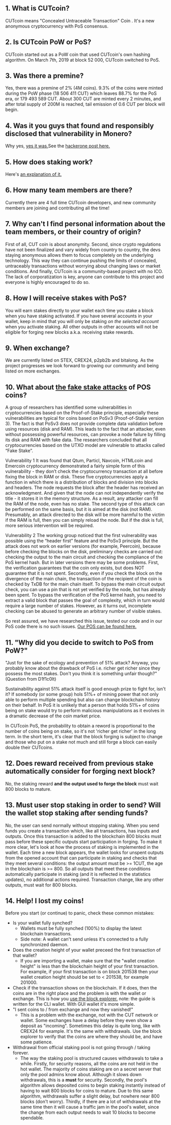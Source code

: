 ## 1. What is CUTcoin?
CUTcoin means "Concealed Untraceable Transaction" Coin . It's a new anonymous cryptocurrency with PoS consensus. 

## 2. Is CUTcoin PoW or PoS?
CUTcoin started out as a PoW coin that used CUTcoin's own hashing algorithm. On March 7th, 2019 at block 52 000, CUTcoin switched to PoS.

## 3. Was there a premine?
Yes, there was a premine of 2% (4M coins). 9.3% of the coins were minted during the PoW phase (18 506 411 CUT) which leaves 88.7%
for the PoS era, or 179 493 589 CUT. About 300 CUT are minted every 2 minutes, and after total supply of 200M is reached, tail emission of 0.6 CUT per block will begin.

## 4. Was it you guys that found and responsibly disclosed that vulnerability in Monero?
Why yes, [yes it was.](https://cutcoin.org/newmonero)See the [hackerone post here.](https://hackerone.com/reports/501585)

## 5. How does staking work?
Here's [an explanation of it.](https://www.reddit.com/user/CUTcoin/comments/aumb8b/cutcoins_proof_of_stake_implementation/)

## 6. How many team members are there?
Currently there are 4 full time CUTcoin developers, and new community members are joining and contributing all the time! 

## 7. Why can't I find personal information about the team members, or their country of origin?
First of all, CUT coin is about anonymity. Second, since crypto regulations have not been finalized and vary widely from country to country, the devs staying anonymous allows them to focus completely on the underlying technology. This way they can continue pushing the limits of concealed, untraceably transactions without worrying about changing laws or market conditions. And finally, CUTcoin is a community-based project with no ICO. The lack of corporatization is key, anyone can contribute to this project and everyone is highly encouraged to do so. 

## 8. How I will receive stakes with PoS?
You will earn stakes directly to your wallet each time you stake a block when you have staking activated. If you have several accounts in your wallet, keep in mind that you will only be staking *on the selected account* when you activate staking. All other outputs in other accounts will not be eligible for forging new blocks a.k.a. receiving stake rewards.

## 9. When exchange?
We are currently listed on STEX, CREX24, p2pb2b and bitalong. As the project progresses we look forward to growing our community and being listed on more exchanges.

## 10. What about [the fake stake attacks](https://medium.com/@dsl_uiuc/fake-stake-attacks-on-chain-based-proof-of-stake-cryptocurrencies-b8b05723f806) of POS coins?

A group of researchers has identified some vulnerabilities in cryptocurrencies based on the Proof-of-Stake principle, especially these vulnerabilities are typical for coins based on PoSv3 (Proof-of-Stake version 3). The fact is that PoSv3 does not provide complete data validation before using resources (disk and RAM). This leads to the fact that an attacker, even without possessing powerful resources, can provoke a node failure by filling its disk and RAM with fake data.
The researchers concluded that all cryptocurrencies based on the UTXO model are vulnerable to attacks called “Fake Stake”.

Vulnerability 1
It was found that Qtum, Particl, Navcoin, HTMLcoin and Emercoin cryptocurrency demonstrated a fairly simple form of this vulnerability - they don’t check the cryptocurrency transaction at all before fixing the block in RAM or disk.
These five cryptocurrencies apply a function in which there is a distribution of blocks and division into blocks and headers. The node requests the block after the header has received an acknowledgment. And given that the node can not independently verify the title - it stores it in the memory structure.
As a result, any attacker can fill the RAM of the node, even has no stake.
The second type of this attack can be performed on the same basis, but it is aimed at the disk (not RAM). Presumably, an attack directed to the disk will be more harmful to the victim if the RAM is full, then you can simply reload the node. But if the disk is full, more serious intervention will be required.

Vulnerability 2
The working group noticed that the first vulnerability was possible using the “header first” feature and the PoSv3 principle. But the attack does not work on earlier versions (for example, Peercoin), because before checking the blocks on the disk, preliminary checks are carried out: checking the output to the main circuit and checking the compliance of the PoS kernel hash.
But in later versions there may be some problems.
First, the verification guarantees that the coin only exists, but does NOT guarantee that it is not spent.
Secondly, even if you check the block on the divergence of the main chain, the transaction of the recipient of the coin is checked by TxDB for the main chain itself.
To bypass the main circuit output check, you can use a pin that is not yet verified by the node, but has already been spent. To bypass the verification of the PoS kernel hash, you need to extract a valid block that passes the goal of complexity, which in turn would require a large number of stakes. However, as it turns out, incomplete checking can be abused to generate an arbitrary number of visible stakes.

So rest assured, we have researched this issue, tested our code and in our PoS code there is no such issues. [Our POS can be found here.](https://www.reddit.com/user/CUTcoin/comments/aumb8b/cutcoins_proof_of_stake_implementation/)

## 11. "Why did you decide to switch to PoS from PoW?" 
"Just for the sake of ecology and prevention of 51% attack? Anyway, you probably know about the drawback of PoS i.e. richer get richer since they possess the most stakes. Don't you think it is something unfair though?" (Question from D1f1c0lt)

Sustainability against 51% attack itself is good enough prize to fight for, isn't it? If somebody (or some group) hols 51%+ of mining power that not only able to perform multiple spending but also can change blockchain history on their behalf. In PoS it is unlikely that a person that holds 51%+ of coins being on stake would try to perform malicious manipulations as it evolves in a dramatic decrease of the coin market price.

In CUTcoin  PoS, the probability to obtain a reword is proportional to the number of coins being on stake, so it's not 'richer get richer' in the long term. In the short term, it's clear that the block forging is subject to change and those who put on a stake not much and still forge a block can easily double their CUTcoins.
 
## 12. Does reward received from previous stake automatically consider for forging next block?
No, the staking reward **and the output used to forge the block** must wait 800 blocks to mature.

## 13. Must user stop staking in order to send? Will the wallet stop staking after sending funds?
No, the user can send normally without stopping staking. When you send funds you create a transaction which, like all transactions, has inputs and outputs. Once this transaction is added to the blockchain 800 blocks must pass before these specific outputs start participation in forging. To make it more clear, let's look at how the process of staking is implemented in the wallet. Each time a new block appears, the wallet looks for unspent outputs from the opened account that can participate in staking and checks that they meet several conditions: the output amount must be >= 1CUT, the age in the blockchain is >= 800. So all outputs that meet these conditions automatically participate in staking (and it is reflected in the statistics updates), no additional actions required. Transaction change, like any other outputs, must wait for 800 blocks.

## 14. Help! I lost my coins!

Before you start (or continue) to panic, check these common mistakes:
- Is your wallet fully synched?
  - Wallets must be fully synched (100%) to display the latest blockchain transactions.
  - Side note: A wallet can't send unless it's connected to a fully synchronized daemon.
- Does the creation height of your wallet preceed the first transaction of that wallet?
  - If you are importing a wallet, make sure that the "wallet creation height" is less than the blockchain height of your first transaction. For example, if your first transaction is on block 201538 then your wallet creation height should be set to < 201538, for example 201000.
- Check if the transaction shows on the blockchain. If it does, then the coins are in the right place and the problem is with the wallet or exchange. This is how you [use the block explorer.](https://www.reddit.com/r/cutc0in/comments/dmjsm3/cli_guides_using_the_block_explorer/) note: the guide is written for the CLI wallet. With GUI wallet it's more simple. 
- "I sent coins to / from exchange and now they vanished!"
  - This is a problem with the exchange, not with the CUT network or wallet. Some exchanges have a delay before they even show a deposit as "incoming". Sometimes this delay is quite long, like with CREX24 for example. It's the same with withdrawals. Use the block explorer to verify that the coins are where they should be, and have some patience.
- Withdrawal from official staking pool is not going through / taking forever.
  - The way the staking pool is structured causes withdrawals to take a while. Firstly, for security reasons, all the coins are not held in the hot wallet. The majority of coins staking are on a secret server that only the pool admins know about. Although it slows down withdrawals, this is a **must** for security. Secondly, the pool's algorithm allows deposited coins to begin staking instantly instead of having to wait 800 blocks for coins to mature. Due to this same algorithm, withdrawals suffer a slight delay, but nowhere near 800 blocks (don't worry). Thirdly, if there are a lot of withdrawals at the same time then it will cause a traffic jam in the pool's wallet, since the change from each output needs to wait 10 blocks to become spendable.
